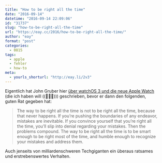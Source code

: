```yaml
---
title: "How to be right all the time"
date: "2016-09-14"
datetime: "2016-09-14 22:09:06"
id: "31737"
slug: "how-to-be-right-all-the-time"
url: "https://eay.cc/2016/how-to-be-right-all-the-time/"
author: "eay"
format: "post"
categories:
  - 0815
tags:
  - apple
  - fehler
  - how-to
meta:
  - yourls_shorturl: "http://eay.li/2v3"
---
```


Eigentlich hat John Gruber hier [über watchOS 3 und die neue Apple Watch](http://daringfireball.net/2016/09/apple_watch_series_2_and_watchos_3) (die ich haben will ((💸💸💸))) geschrieben, bevor er dann den folgenden, guten Rat gegeben hat:

> The way to be right all the time is not to be right all the time, because that never happens. If you’re pushing the boundaries of any endeavor, mistakes are inevitable. If you convince yourself that you’re right all the time, you’ll slip into denial regarding your mistakes. Then the problems compound. The way to be right all the time is to be smart enough to be right most of the time, and humble enough to recognize your mistakes and address them.

Auch jenseits von milliardenschweren Techgiganten ein überaus ratsames und erstrebenswertes Verhalten.
